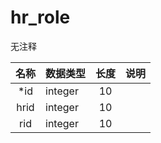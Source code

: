 # hr_role

无注释


| 名称 | 数据类型 | 长度  |  说明 |
| :--: | :--- | :------: |  :----: |
|*id | integer| 10 |     |
|hrid | integer| 10 |     |
|rid | integer| 10 |     |
